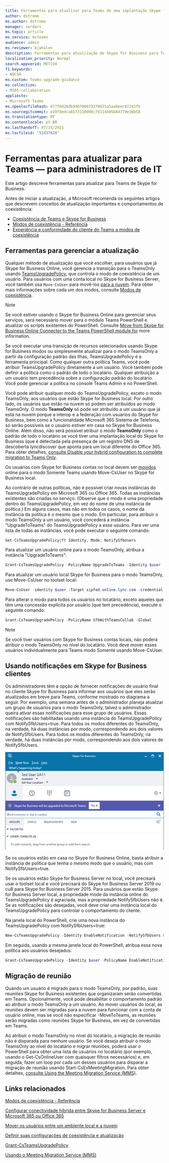 ```yaml
---
title: Ferramentas para atualizar para Teams de uma implantação Skype for Business local
author: dstrome
ms.author: dstrome
manager: serdars
ms.topic: article
ms.service: msteams
audience: admin
ms.reviewer: bjwhalen
description: Ferramentas para atualização de Skype for Business para Teams
localization_priority: Normal
search.appverid: MET150
f1.keywords:
- NOCSH
ms.custom: Teams-upgrade-guidance
ms.collection:
- M365-collaboration
appliesto:
- Microsoft Teams
ms.openlocfilehash: 677f642bdb940706079370635a5aa9eec87241fb
ms.sourcegitcommit: e19fdedca6573110d08c7d114e05b84779e36b58
ms.translationtype: MT
ms.contentlocale: pt-BR
ms.lasthandoff: 07/15/2021
ms.locfileid: "53437628"
---
```

# <a name="tools-for-upgrading-to-teams-mdash-for-it-administrators"></a>Ferramentas para atualizar para Teams &mdash; para administradores de IT

Este artigo descreve ferramentas para atualizar para Teams de Skype for Business. 

Antes de iniciar a atualização, a Microsoft recomenda os seguintes artigos que descrevem conceitos de atualização importantes e comportamentos de coexistência:

- [Coexistência de Teams e Skype for Business](teams-and-skypeforbusiness-coexistence-and-interoperability.md)
- [Modos de coexistência - Referência](migration-interop-guidance-for-teams-with-skype.md)
- [Experiência e conformidade do cliente do Teams a modos de coexistência](teams-client-experience-and-conformance-to-coexistence-modes.md)

## <a name="tools-for-managing-the-upgrade"></a>Ferramentas para gerenciar a atualização

Qualquer método de atualização que você escolher, para usuários que já Skype for Business Online, você gerencia a transição para o TeamsOnly usando [TeamsUpgradePolicy](/powershell/module/skype/grant-csteamsupgradepolicy?view=skype-ps), que controla o modo de coexistência de um usuário. Para usuários com uma conta local no Skype for Business Server, você também usa `Move-CsUser` para movê-los [para a nuvem](/skypeforbusiness/hybrid/move-users-between-on-premises-and-cloud).  Para obter mais informações sobre cada um dos modos, consulte [Modos de coexistência](migration-interop-guidance-for-teams-with-skype.md).

> [!NOTE]
> Se você estiver usando o Skype for Business Online para gerenciar seus serviços, será necessário mover para o módulo Teams PowerShell e atualizar os scripts existentes do PowerShell. Consulte [Move from Skype for Business Online Connector to the Teams PowerShell module for](teams-powershell-move-from-sfbo.md) more information.

Se você executar uma transição de recursos selecionados usando Skype for Business modos ou simplesmente atualizar para o modo TeamsOnly a partir da configuração padrão das Ilhas, TeamsUpgradePolicy é a ferramenta principal. Como qualquer outra política Teams, você pode atribuir TeamsUpgradePolicy diretamente a um usuário. Você também pode definir a política como o padrão de todo o locatário. Qualquer atribuição a um usuário tem precedência sobre a configuração padrão do locatário.  Você pode gerenciar a política no console Teams Admin e no PowerShell.

Você pode atribuir qualquer modo do TeamsUpgradePolicy, exceto o modo TeamsOnly, aos usuários que estão Skype for Business local. Por outro lado, os usuários que estão na nuvem só podem ser atribuídos ao modo TeamsOnly. O modo **TeamsOnly** só pode ser atribuído a um usuário que já está na nuvem porque a interop e a federação com usuários do Skype for Business, bem como a funcionalidade Microsoft 365 Sistema de Telefonia, só serão possíveis se o usuário estiver em casa no Skype for Business Online.  Além disso, não será possível atribuir o modo **TeamsOnly** como o padrão de todo o locatário se você tiver uma implantação local do Skype for Business (que é detectada pela presença de um registro DNS de descoberta lyncdiscover que aponta para um local diferente do Office 365. Para obter detalhes, [consulte Disable your hybrid configuration to complete migration to Teams Only](/SkypeForBusiness/hybrid/cloud-consolidation-disabling-hybrid).

Os usuários com Skype for Business contas no local devem ser [movidos](/SkypeForBusiness/hybrid/move-users-from-on-premises-to-teams) online para o modo Somente Teams usando Move-CsUser no Skype for Business local. 

Ao contrário de outras políticas, não é possível criar novas instâncias do TeamsUpgradePolicy em Microsoft 365 ou Office 365. Todas as instâncias existentes são criadas no serviço.  (Observe que o modo é uma propriedade dentro do TeamsUpgradePolicy, em vez do nome de uma instância de política.) Em alguns casos, mas não em todos os casos, o nome da instância da política é o mesmo que o modo. Em particular, para atribuir o modo TeamsOnly a um usuário, você concederá a instância "UpgradeToTeams" do TeamsUpgradePolicy a esse usuário. Para ver uma lista de todas as instâncias, você pode executar o seguinte comando:

```PowerShell
Get-CsTeamsUpgradePolicy|ft Identity, Mode, NotifySfbUsers
```

Para atualizar um usuário online para o modo TeamsOnly, atribua a instância "UpgradeToTeams": 

```PowerShell
Grant-CsTeamsUpgradePolicy -PolicyName UpgradeToTeams -Identity $user 
```

Para atualizar um usuário local Skype for Business para o modo TeamsOnly, use Move-CsUser no toolset local:

```PowerShell
Move-CsUser -identity $user -Target sipfed.online.lync.com -credential $cred
```

Para alterar o modo para todos os usuários no locatário, exceto aqueles que têm uma concessão explícita por usuário (que tem precedência), execute o seguinte comando:

```PowerShell
Grant-CsTeamsUpgradePolicy -PolicyName SfbWithTeamsCollab -Global
```


>[!NOTE]
>Se você tiver usuários com Skype for Business contas locais, não poderá atribuir o modo TeamsOnly no nível do locatário. Você deve mover esses usuários individualmente para Teams modo Somente usando Move-CsUser.


## <a name="using-notifications-in-skype-for-business-clients"></a>Usando notificações em Skype for Business clientes

Os administradores têm a opção de fornecer notificações de usuário final no cliente Skype for Business para informar aos usuários que eles serão atualizados em breve para Teams, conforme mostrado no diagrama a seguir. Por exemplo, uma semana antes de o administrador planeja atualizar um grupo de usuários para o modo TeamsOnly, talvez o administrador queira ativar essas notificações para esse grupo de usuários. Essas notificações são habilitadas usando uma instância do TeamsUpgradePolicy com NotifySfbUsers=true.  Para todos os modos diferentes do TeamsOnly, na verdade, há duas instâncias por modo, correspondendo aos dois valores de NotifySfbUsers.  Para todos os modos diferentes do TeamsOnly, na verdade, há duas instâncias por modo, correspondendo aos dois valores de NotifySfbUsers. 

![Diagrama mostrando notificações](media/teams-upgrade-sfb-with-notifications.png)

Se os usuários estão em casa no Skype for Business Online, basta atribuir a instância de política que tenha o mesmo modo que o usuário, mas com NotifySfbUsers=true. 

Se os usuários estão Skype for Business Server no local, você precisará usar o toolset local e você precisará do Skype for Business Server 2019 ou cu8 para Skype for Business Server 2015. Para usuários que estão Skype for Business Server local, a propriedade mode da instância online do TeamsUpgradePolicy é agraciada, mas a propriedade NotifySfbUsers não é. Se as notificações são desejadas, você deve criar uma instância local do TeamsUpgradePolicy para controlar o comportamento do cliente. 

Na janela local do PowerShell, crie uma nova instância do TeamsUpgradePolicy com NotifySfbUsers=true:

```PowerShell
New-CsTeamsUpgradePolicy -Identity EnableNotification -NotifySfbUsers $true
```

Em seguida, usando a mesma janela local do PowerShell, atribua essa nova política aos usuários desejados:

```PowerShell
Grant-CsTeamsUpgradePolicy -Identity $user -PolicyName EnableNotification
```

## <a name="meeting-migration"></a>Migração de reunião

Quando um usuário é migrado para o modo TeamsOnly, por padrão, suas reuniões Skype for Business existentes que organizaram serão convertidas em Teams. Opcionalmente, você pode desabilitar o comportamento padrão ao atribuir o modo TeamsOnly a um usuário. Ao mover usuários do local, as reuniões devem ser migradas para a nuvem para funcionar com a conta de usuário online, mas se você não especificar -MoveToTeams, as reuniões serão migradas como reuniões Skype for Business, em vez de convertidas em Teams. 

Ao atribuir o modo TeamsOnly no nível do locatário, a migração de reunião não é disparada para nenhum usuário. Se você deseja atribuir o modo TeamsOnly ao nível do locatário e migrar reuniões, poderá usar o PowerShell para obter uma lista de usuários no locatário (por exemplo, usando o Get-CsOnlineUser com quaisquer filtros necessários) e, em seguida, fazer um loop por cada um desses usuários para disparar a migração de reunião usando Start-CsExMeetingMigration. Para obter detalhes, [consulte Using the Meeting Migration Service (MMS)](/skypeforbusiness/audio-conferencing-in-office-365/setting-up-the-meeting-migration-service-mms).



## <a name="related-links"></a>Links relacionados

[Modos de coexistência - Referência](migration-interop-guidance-for-teams-with-skype.md) 

[Configurar conectividade híbrida entre Skype for Business Server e Microsoft 365 ou Office 365](/SkypeForBusiness/hybrid/configure-hybrid-connectivity)

[Mover os usuários entre um ambiente local e a nuvem](/SkypeForBusiness/hybrid/move-users-between-on-premises-and-cloud)

[Definir suas configurações de coexistência e atualização](setting-your-coexistence-and-upgrade-settings.md)

[Grant-CsTeamsUpgradePolicy](/powershell/module/skype/grant-csteamsupgradepolicy?view=skype-ps)

[Usando o Meeting Migration Service (MMS)](/skypeforbusiness/audio-conferencing-in-office-365/setting-up-the-meeting-migration-service-mms)
